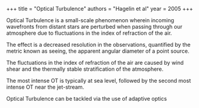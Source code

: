 +++
title = "Optical Turbulence"
authors = "Hagelin et al"
year = 2005
+++

Optical Turbulence is a small-scale phenomenon wherein incoming wavefronts from
distant stars are perturbed when passing through our atmosphere due to
fluctuations in the index of refraction of the air.

The effect is a decreased resolution in the observations, quantified by the
metric known as seeing, the apparent angular diameter of a point source.

The fluctuations in the index of refraction of the air are caused by wind shear
and the thermally stable stratification of the atmosphere.

The most intense OT is typically at sea level, followed by the second most
intense OT near the jet-stream. 

Optical Turbulence can be tackled via the use of adaptive optics
